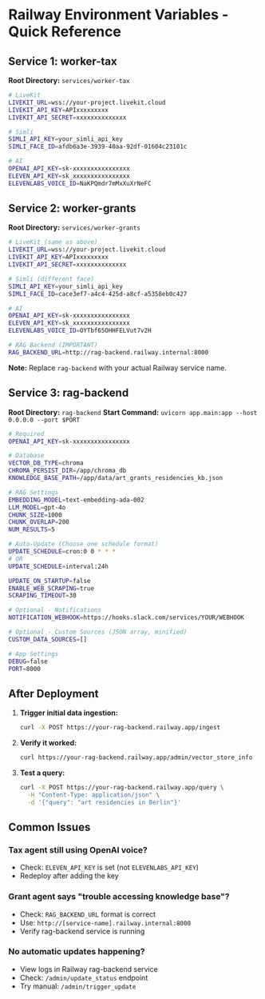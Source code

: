 # Railway Environment Variables - Quick Reference

## Service 1: worker-tax
**Root Directory:** `services/worker-tax`

```bash
# LiveKit
LIVEKIT_URL=wss://your-project.livekit.cloud
LIVEKIT_API_KEY=APIxxxxxxxxx
LIVEKIT_API_SECRET=xxxxxxxxxxxxxx

# Simli
SIMLI_API_KEY=your_simli_api_key
SIMLI_FACE_ID=afdb6a3e-3939-40aa-92df-01604c23101c

# AI
OPENAI_API_KEY=sk-xxxxxxxxxxxxxxxx
ELEVEN_API_KEY=sk_xxxxxxxxxxxxxxxx
ELEVENLABS_VOICE_ID=NaKPQmdr7mMxXuXrNeFC
```

## Service 2: worker-grants
**Root Directory:** `services/worker-grants`

```bash
# LiveKit (same as above)
LIVEKIT_URL=wss://your-project.livekit.cloud
LIVEKIT_API_KEY=APIxxxxxxxxx
LIVEKIT_API_SECRET=xxxxxxxxxxxxxx

# Simli (different face)
SIMLI_API_KEY=your_simli_api_key
SIMLI_FACE_ID=cace3ef7-a4c4-425d-a8cf-a5358eb0c427

# AI
OPENAI_API_KEY=sk-xxxxxxxxxxxxxxxx
ELEVEN_API_KEY=sk_xxxxxxxxxxxxxxxx
ELEVENLABS_VOICE_ID=OYTbf65OHHFELVut7v2H

# RAG Backend (IMPORTANT)
RAG_BACKEND_URL=http://rag-backend.railway.internal:8000
```

**Note:** Replace `rag-backend` with your actual Railway service name.

## Service 3: rag-backend
**Root Directory:** `rag-backend`
**Start Command:** `uvicorn app.main:app --host 0.0.0.0 --port $PORT`

```bash
# Required
OPENAI_API_KEY=sk-xxxxxxxxxxxxxxxx

# Database
VECTOR_DB_TYPE=chroma
CHROMA_PERSIST_DIR=/app/chroma_db
KNOWLEDGE_BASE_PATH=/app/data/art_grants_residencies_kb.json

# RAG Settings
EMBEDDING_MODEL=text-embedding-ada-002
LLM_MODEL=gpt-4o
CHUNK_SIZE=1000
CHUNK_OVERLAP=200
NUM_RESULTS=5

# Auto-Update (Choose one schedule format)
UPDATE_SCHEDULE=cron:0 0 * * *
# OR
UPDATE_SCHEDULE=interval:24h

UPDATE_ON_STARTUP=false
ENABLE_WEB_SCRAPING=true
SCRAPING_TIMEOUT=30

# Optional - Notifications
NOTIFICATION_WEBHOOK=https://hooks.slack.com/services/YOUR/WEBHOOK

# Optional - Custom Sources (JSON array, minified)
CUSTOM_DATA_SOURCES=[]

# App Settings
DEBUG=false
PORT=8000
```

## After Deployment

1. **Trigger initial data ingestion:**
   ```bash
   curl -X POST https://your-rag-backend.railway.app/ingest
   ```

2. **Verify it worked:**
   ```bash
   curl https://your-rag-backend.railway.app/admin/vector_store_info
   ```

3. **Test a query:**
   ```bash
   curl -X POST https://your-rag-backend.railway.app/query \
     -H "Content-Type: application/json" \
     -d '{"query": "art residencies in Berlin"}'
   ```

## Common Issues

### Tax agent still using OpenAI voice?
- Check: `ELEVEN_API_KEY` is set (not `ELEVENLABS_API_KEY`)
- Redeploy after adding the key

### Grant agent says "trouble accessing knowledge base"?
- Check: `RAG_BACKEND_URL` format is correct
- Use: `http://[service-name].railway.internal:8000`
- Verify rag-backend service is running

### No automatic updates happening?
- View logs in Railway rag-backend service
- Check: `/admin/update_status` endpoint
- Try manual: `/admin/trigger_update`
